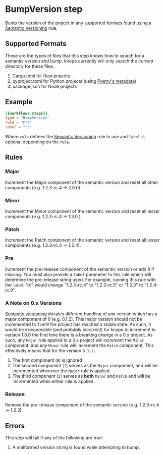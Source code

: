 # BumpVersion step

Bump the version of the project in any supported formats found using a [Semantic Versioning] rule.

## Supported Formats

These are the types of files that this step knows how to search for a semantic version and bump. knope currently will only search the current directory for these files.

1. Cargo.toml for Rust projects
1. pyproject.toml for Python projects (using [Poetry's metadata](https://python-poetry.org))
1. package.json for Node projects

## Example

```toml
[[workflows.steps]]
type = "BumpVersion"
rule = "Pre"
label = "rc"
```

Where `rule` defines the [Semantic Versioning] rule to use and `label` is optional depending on the `rule`.

## Rules

### Major

Increment the Major component of the semantic version and reset all other components (e.g. 1.2.3-rc.4 -> 2.0.0).

### Minor

Increment the Minor component of the semantic version and reset all lesser components (e.g. 1.2.3-rc.4 -> 1.3.0 ).

### Patch

Increment the Patch component of the semantic version and reset all lesser components (e.g. 1.2.3-rc.4 -> 1.2.4).

### Pre

Increment the pre-release component of the semantic version or add it if missing. You must also provide a `label` parameter to this rule which will determine the pre-release string used. For example, running this rule with the `label` "rc" would change "1.2.3-rc.4" to "1.2.3-rc.5" or "1.2.3" to "1.2.4-rc.0".

### A Note on 0.x Versions

[Semantic versioning] dictates different handling of any version which has a major component of 0 (e.g. 0.1.2). This major version should not be incremented to 1 until the project has reached a stable state. As such, it would be irresponsible (and probably incorrect) for knope to increment to version 1.0.0 the first time there is a breaking change in a 0.x project. As such, any `Major` rule applied to a 0.x project will increment the `Minor` component, and any `Minor` rule will increment the `Patch` component. This effectively means that for the version `0.1.2`:

1. The first component (`0`) is ignored
2. The second component (`1`) serves as the `Major` component, and will be incremented whenever the `Major` rule is applied.
3. The third component (`2`) serves as **both** `Minor` and `Patch` and will be incremented when either rule is applied.

### Release

Remove the pre-release component of the semantic version (e.g. 1.2.3-rc.4 -> 1.2.3).

## Errors

This step will fail if any of the following are true:

1. A malformed version string is found while attempting to bump.

[semantic versioning]: https://semver.org
